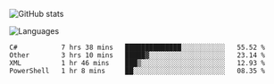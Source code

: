 ![GitHub stats](https://github-readme-stats.vercel.app/api?username=emipa606&theme=github_dark&show_icons=true)

![Languages](https://github-readme-stats.vercel.app/api/top-langs/?username=emipa606&theme=github_dark&layout=compact)

<!--START_SECTION:waka-->
```text
C#           7 hrs 38 mins   ██████████████░░░░░░░░░░░   55.52 % 
Other        3 hrs 10 mins   █████▓░░░░░░░░░░░░░░░░░░░   23.14 % 
XML          1 hr 46 mins    ███▒░░░░░░░░░░░░░░░░░░░░░   12.93 % 
PowerShell   1 hr 8 mins     ██░░░░░░░░░░░░░░░░░░░░░░░   08.35 % 
```
<!--END_SECTION:waka-->
